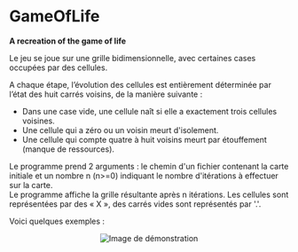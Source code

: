 # GameOfLife
__A recreation of the game of life__

Le jeu se joue sur une grille bidimensionnelle, avec certaines cases occupées par des cellules.

A chaque étape, l’évolution des cellules est entièrement déterminée par l’état des huit carrés voisins, de la manière suivante :
- Dans une case vide, une cellule naît si elle a exactement trois cellules voisines.
- Une cellule qui a zéro ou un voisin meurt d'isolement.
- Une cellule qui compte quatre à huit voisins meurt par étouffement (manque de ressources).

Le programme prend 2 arguments : le chemin d'un fichier contenant la carte initiale et un nombre n (n>=0) indiquant le nombre d'itérations à effectuer sur la carte.  
Le programme affiche la grille résultante après n itérations. Les cellules sont représentées par des « X », des carrés vides sont représentés par '.'.

Voici quelques exemples :

<p align="center">
  <img src="https://github.com/RainproDash/GameOfLife/assets/91848714/a34fb745-fda3-4518-86c3-f10531e6c0c4" alt="Image de démonstration">
</p>
